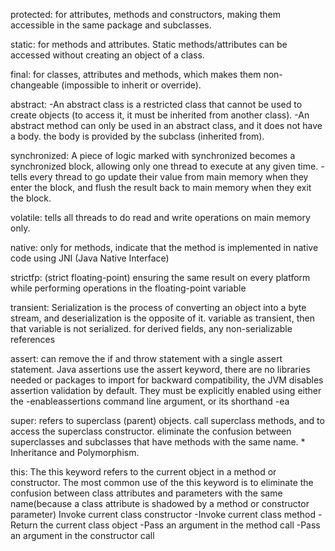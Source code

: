 protected: for attributes, methods and constructors, making them accessible in the same package and subclasses.

static: for methods and attributes. Static methods/attributes can be accessed without creating an object of a class.

final: for classes, attributes and methods, which makes them non-changeable (impossible to inherit or override).

abstract: 
  -An abstract class is a restricted class that cannot be used to create objects 
   (to access it, it must be inherited from another class).
  -An abstract method can only be used in an abstract class, and it does not have a body. 
   the body is provided by the subclass (inherited from).
   
synchronized: A piece of logic marked with synchronized becomes a synchronized block,
              allowing only one thread to execute at any given time.
             - tells every thread to go update their value from main memory when they enter the block, 
               and flush the result back to main memory when they exit the block.

volatile: tells all threads to do read and write operations on main memory only.
          
native: only for methods, indicate that the method is implemented in native code using JNI (Java Native Interface) 

strictfp: (strict floating-point) ensuring the same result on every platform while performing operations 
          in the floating-point variable
          
transient: Serialization is the process of converting an object into a byte stream, and deserialization is the opposite of it.
           variable as transient, then that variable is not serialized.
           for derived fields, any non-serializable references

assert:  can remove the if and throw statement with a single assert statement.
         Java assertions use the assert keyword, there are no libraries needed or packages to import
         for backward compatibility, the JVM disables assertion validation by default. 
         They must be explicitly enabled using either the -enableassertions command line argument, or its shorthand -ea
         
super: refers to superclass (parent) objects.
       call superclass methods, and to access the superclass constructor.
       eliminate the confusion between superclasses and subclasses that have methods with the same name.
       * Inheritance and Polymorphism.
       
this: The this keyword refers to the current object in a method or constructor.
      The most common use of the this keyword is to eliminate the confusion between class attributes and 
      parameters with the same name(because a class attribute is shadowed by a method or constructor parameter)
      Invoke current class constructor
        -Invoke current class method
        -Return the current class object
        -Pass an argument in the method call
        -Pass an argument in the constructor call
